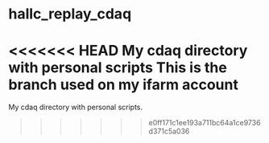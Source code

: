 # hallc_replay_cdaq
<<<<<<< HEAD
My cdaq directory with personal scripts 
This is the branch used on my ifarm account
=======
My cdaq directory with personal scripts. 
>>>>>>> e0ff171c1ee193a711bc64a1ce9736d371c5a036
